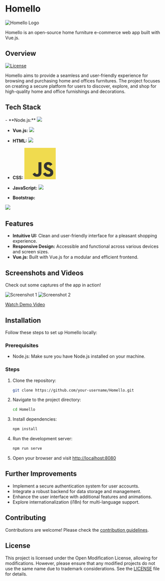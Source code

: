 # Homello

![Homello Logo](path/to/your/logo.png)

Homello is an open-source home furniture e-commerce web app built with Vue.js.

## Overview

[![License](https://img.shields.io/badge/License-Open%20Modification-green.svg)](https://opensource.org/licenses/OpenModification)

Homello aims to provide a seamless and user-friendly experience for browsing and purchasing home and offices furnitures. The project focuses on creating a secure platform for users to discover, explore, and shop for high-quality home and office furnishings and decorations.

## Tech Stack

 <p>
- **Node.js:**
  <img src="https://nodejs.org/static/images/logos/nodejs-new-pantone-black.svg" width="100">

- **Vue.js:**
  <img src="https://vuejs.org/images/logo.png" width="100">

- **HTML:**
  <img src="https://www.w3.org/html/logo/downloads/HTML5_1Color_Black.svg" width="100">

- **CSS:**
  <img src="https://raw.githubusercontent.com/voodootikigod/logo.js/master/js.png" width="100">

- **JavaScript:**
  <img src="https://www.vectorlogo.zone/logos/javascript/javascript-ar21.svg" width="100">

- **Bootstrap:**
<img src="https://getbootstrap.com/docs/5.0/assets/brand/bootstrap-logo-black.svg" width="100">
</p>

## Features

- **Intuitive UI:** Clean and user-friendly interface for a pleasant shopping experience.
- **Responsive Design:** Accessible and functional across various devices and screen sizes.
- **Vue.js:** Built with Vue.js for a modular and efficient frontend.

## Screenshots and Videos

Check out some captures of the app in action!

![Screenshot 1](app_captures/screenshot1.png)
![Screenshot 2](app_captures/screenshot2.png)

[Watch Demo Video](app_captures/demo_video.mp4)

## Installation

Follow these steps to set up Homello locally:

### Prerequisites

- Node.js: Make sure you have Node.js installed on your machine.

### Steps

1. Clone the repository:

   ```bash
   git clone https://github.com/your-username/Homello.git
   ```

2. Navigate to the project directory:

   ```bash
   cd Homello
   ```

3. Install dependencies:

   ```bash
   npm install
   ```

4. Run the development server:

   ```bash
   npm run serve
   ```

5. Open your browser and visit [http://localhost:8080](http://localhost:8080)

## Further Improvements

- Implement a secure authentication system for user accounts.
- Integrate a robust backend for data storage and management.
- Enhance the user interface with additional features and animations.
- Explore internationalization (i18n) for multi-language support.

## Contributing

Contributions are welcome! Please check the [contribution guidelines](CONTRIBUTING.md).

## License

This project is licensed under the Open Modification License, allowing for modifications. However, please ensure that any modified projects do not use the same name due to trademark considerations. See the [LICENSE](LICENSE) file for details.
